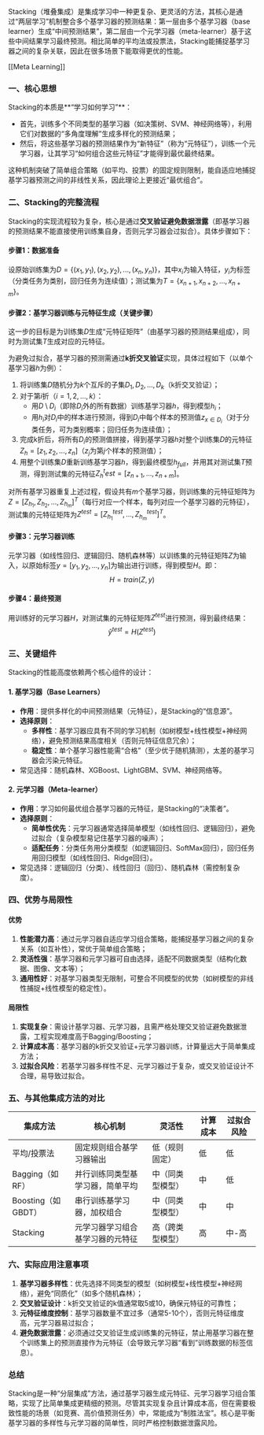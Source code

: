 Stacking（堆叠集成）是集成学习中一种更复杂、更灵活的方法，其核心是通过“两层学习”机制整合多个基学习器的预测结果：第一层由多个基学习器（base learner）生成“中间预测结果”，第二层由一个元学习器（meta-learner）基于这些中间结果学习最终预测。相比简单的平均法或投票法，Stacking能捕捉基学习器之间的复杂关联，因此在很多场景下能取得更优的性能。

[[Meta Learning]]
### 一、核心思想
Stacking的本质是**“学习如何学习”**：  
- 首先，训练多个不同类型的基学习器（如决策树、SVM、神经网络等），利用它们对数据的“多角度理解”生成多样化的预测结果；  
- 然后，将这些基学习器的预测结果作为“新特征”（称为“元特征”），训练一个元学习器，让其学习“如何组合这些元特征”才能得到最优最终结果。  

这种机制突破了简单组合策略（如平均、投票）的固定规则限制，能自适应地捕捉基学习器预测之间的非线性关系，因此理论上更接近“最优组合”。


### 二、Stacking的完整流程
Stacking的实现流程较为复杂，核心是通过**交叉验证避免数据泄露**（即基学习器的预测结果不能直接使用训练集自身，否则元学习器会过拟合）。具体步骤如下：


#### 步骤1：数据准备  
设原始训练集为$D = \{(x_1, y_1), (x_2, y_2), ..., (x_n, y_n)\}$，其中$x_i$为输入特征，$y_i$为标签（分类任务为类别，回归任务为连续值）；测试集为$T = \{x_{n+1}, x_{n+2}, ..., x_{n+m}\}$。  


#### 步骤2：基学习器训练与元特征生成（关键步骤）  
这一步的目标是为训练集$D$生成“元特征矩阵”（由基学习器的预测结果组成），同时为测试集$T$生成对应的元特征。  

为避免过拟合，基学习器的预测需通过**k折交叉验证**实现，具体过程如下（以单个基学习器$h$为例）：  
1. 将训练集$D$随机分为$k$个互斥的子集$D_1, D_2, ..., D_k$（k折交叉验证）；  
2. 对于第$i$折（$i=1,2,...,k$）：  
   - 用$D \setminus D_i$（即除$D_i$外的所有数据）训练基学习器$h$，得到模型$h_i$；  
   - 用$h_i$对$D_i$中的样本进行预测，得到$D_i$中每个样本的预测值$z_{x \in D_i}$（对于分类任务，可为类别概率；回归任务为连续值）；  
3. 完成k折后，将所有$D_i$的预测值拼接，得到基学习器$h$对整个训练集$D$的元特征$Z_h = [z_1, z_2, ..., z_n]$（$z_j$为第$j$个样本的预测值）；  
4. 用整个训练集$D$重新训练基学习器$h$，得到最终模型$h_{full}$，并用其对测试集$T$预测，得到测试集的元特征$Z_h^test = [z_{n+1}, ..., z_{n+m}]$。  

对所有基学习器重复上述过程，假设共有$m$个基学习器，则训练集的元特征矩阵为$Z = [Z_{h_1}, Z_{h_2}, ..., Z_{h_m}]^T$（每行对应一个样本，每列对应一个基学习器的元特征），测试集的元特征矩阵为$Z^{test} = [Z_{h_1}^{test}, ..., Z_{h_m}^{test}]^T$。  


#### 步骤3：元学习器训练  
元学习器（如线性回归、逻辑回归、随机森林等）以训练集的元特征矩阵$Z$为输入，以原始标签$y = [y_1, y_2, ..., y_n]$为输出进行训练，得到模型$H$。即：  
$$
H = train(Z, y)
$$  


#### 步骤4：最终预测  
用训练好的元学习器$H$，对测试集的元特征矩阵$Z^{test}$进行预测，得到最终结果：  
$$
\hat{y}^{test} = H(Z^{test})
$$  


### 三、关键组件  
Stacking的性能高度依赖两个核心组件的设计：  


#### 1. 基学习器（Base Learners）  
- **作用**：提供多样化的中间预测结果（元特征），是Stacking的“信息源”。  
- **选择原则**：  
  - **多样性**：基学习器应具有不同的学习机制（如树模型+线性模型+神经网络），避免预测结果高度相关（否则元特征信息冗余）；  
  - **稳定性**：单个基学习器性能需“合格”（至少优于随机猜测），太差的基学习器会污染元特征。  
- 常见选择：随机森林、XGBoost、LightGBM、SVM、神经网络等。  


#### 2. 元学习器（Meta-learner）  
- **作用**：学习如何最优组合基学习器的元特征，是Stacking的“决策者”。  
- **选择原则**：  
  - **简单性优先**：元学习器通常选择简单模型（如线性回归、逻辑回归），避免过拟合（复杂模型易记住基学习器的噪声）；  
  - **适配任务**：分类任务用分类模型（如逻辑回归、SoftMax回归），回归任务用回归模型（如线性回归、Ridge回归）。  
- 常见选择：逻辑回归（分类）、线性回归（回归）、随机森林（需控制复杂度）。  


### 四、优势与局限性  


#### 优势  
1. **性能潜力高**：通过元学习器自适应学习组合策略，能捕捉基学习器之间的复杂关系（如互补性），常优于简单组合策略；  
2. **灵活性强**：基学习器和元学习器可自由选择，适配不同数据类型（结构化数据、图像、文本等）；  
3. **通用性好**：对基学习器类型无限制，可整合不同模型的优势（如树模型的非线性捕捉+线性模型的稳定性）。  


#### 局限性  
1. **实现复杂**：需设计基学习器、元学习器，且需严格处理交叉验证避免数据泄露，工程实现难度高于Bagging/Boosting；  
2. **计算成本高**：基学习器的k折交叉验证+元学习器训练，计算量远大于简单集成方法；  
3. **过拟合风险**：若基学习器多样性不足、元学习器过于复杂，或交叉验证设计不合理，易导致过拟合。  


### 五、与其他集成方法的对比  
| 集成方法       | 核心机制                          | 灵活性     | 计算成本 | 过拟合风险 |  
|----------------|-----------------------------------|------------|----------|------------|  
| 平均/投票法    | 固定规则组合基学习器输出          | 低（规则固定） | 低       | 低         |  
| Bagging（如RF）| 并行训练同类型基学习器，简单平均  | 中（同类型模型） | 中       | 低         |  
| Boosting（如GBDT）| 串行训练基学习器，加权组合       | 中（同类型模型） | 中       | 中         |  
| Stacking       | 元学习器学习组合基学习器的元特征  | 高（跨类型模型） | 高       | 中-高      |  


### 六、实际应用注意事项  
1. **基学习器多样性**：优先选择不同类型的模型（如树模型+线性模型+神经网络），避免“同质化”（如多个随机森林）；  
2. **交叉验证设计**：k折交叉验证的k值通常取5或10，确保元特征的可靠性；  
3. **元特征维度控制**：基学习器数量不宜过多（通常5-10个），否则元特征维度高，元学习器易过拟合；  
4. **避免数据泄露**：必须通过交叉验证生成训练集的元特征，禁止用基学习器在整个训练集上的预测直接作为元特征（会导致元学习器“看到”训练数据的标签信息）。  


### 总结  
Stacking是一种“分层集成”方法，通过基学习器生成元特征、元学习器学习组合策略，实现了比简单集成更精细的预测。尽管其实现复杂且计算成本高，但在需要极致性能的场景（如竞赛、高价值预测任务）中，常能成为“制胜法宝”。核心是平衡基学习器的多样性与元学习器的简单性，同时严格控制数据泄露风险。